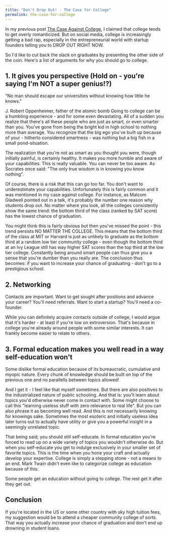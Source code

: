 ```yaml
---
title: "Don't Drop Out! - The Case for College"
permalink: the-case-for-college
---
```

In my previous post [The Case Against College](/the-case-against-college), I claimed that college tends to get overly romanticized. But on social media, college is increasingly getting a bad rap, especially in the entrepreneurial world with startup founders telling you to DROP OUT RIGHT NOW.

So I'd like to cut back the slack on graduates by presenting the other side of the coin. Here's a list of arguments for why you should go to college.

## 1. It gives you perspective (Hold on - you're saying I'm NOT a super genius!?)
"No man should escape our universities without knowing how little he knows."

J. Robert Oppenheimer, father of the atomic bomb
Going to college can be a humbling experience - and for some even devastating. All of a sudden you realize that there's all these people who are just as smart, or even smarter than you. You've gone from being the bright kid in high school to nothing more than average. You recognize that the big ego you've built up because of your - hitherto considered smartness - was nothing but a big fish in a small pond-situation.

The realization that you're not as smart as you thought you were, though initially painful, is certainly healthy. It makes you more humble and aware of your capabilities. This is really valuable. You can never be too aware. As Socrates once said: "The only true wisdom is in knowing you know nothing".

Of course, there is a risk that this can go too far. You don't want to underestimate your capabilities. Unfortunately this is fairly common and it was mentioned in my case against college. For instance, as Malcom Gladwell pointed out in a talk, it's probably the number one reason why students drop out. No matter where you look, all the colleges consistently show the same trend: the bottom third of the class (ranked by SAT score) has the lowest chance of graduation.

You might think this is fairly obvious but then you've missed the point - this trend persists NO MATTER THE COLLEGE. This means that the bottom third of the class at MIT or Harvard is just as unlikely to graduate as the bottom third at a random low tier community college - even though the bottom third at an Ivy League still has way higher SAT scores than the top third at the low tier college. Constantly being around smart people can thus give you a sense that you're dumber than you really are. The conclusion thus becomes: if you want to increase your chance of graduating - don't go to a prestigious school.

## 2. Networking
Contacts are important. Want to get sought after positions and advance your career? You'll need referrals. Want to start a startup? You'll need a co-founder.

While you can definitely acquire contacts outside of college, I would argue that it's harder - at least if you're low on extroversion. That's because in college you're already around people with some similar interests. It can frankly become easier to relate to others.

## 3. Formal education makes you well read in a way self-education won't
Some dislike formal education because of its bureaucratic, cumulative and myopic nature. Every chunk of knowledge should be built on top of the previous one and no parallells between topics allowed!

And I get it - I feel like that myself sometimes. But there are also positives to the industrialized nature of public schooling. And that is: you'll learn about topics you'd otherwise never come in contact with. Some might choose to call this "learning useless stuff with zero relevance to real life". But you can also phrase it as becoming well read. And this is not necessarily knowing for knowings sake. Sometimes the most esoteric and initially useless idea later turns out to actually have utility or give you a powerful insight in a seemingly unrelated topic.

That being said; you should still self-educate. In formal education you're forced to read up on a wide variety of topics you wouldn't otherwise do. But when you self-educate you get to indulge exclusively in your smaller set of favorite topics. This is the time when you hone your craft and actually develop your expertise. College is simply a stepping stone - not a means to an end. Mark Twain didn't even like to categorize college as education because of this:

Some people get an education without going to college. The rest get it after they get out.

## Conclusion
If you're located in the US or some other country with sky high tuition fees, my suggestion would be to attend a cheaper community college of sorts. That way you actually increase your chance of graduation and don't end up drowning in student loans.